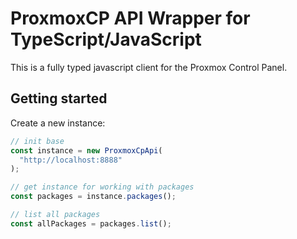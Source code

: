 # ProxmoxCP API Wrapper for TypeScript/JavaScript

This is a fully typed javascript client for the Proxmox Control Panel.

## Getting started
Create a new instance:

```js
// init base
const instance = new ProxmoxCpApi(
  "http://localhost:8888"
);

// get instance for working with packages
const packages = instance.packages();

// list all packages
const allPackages = packages.list();
```
